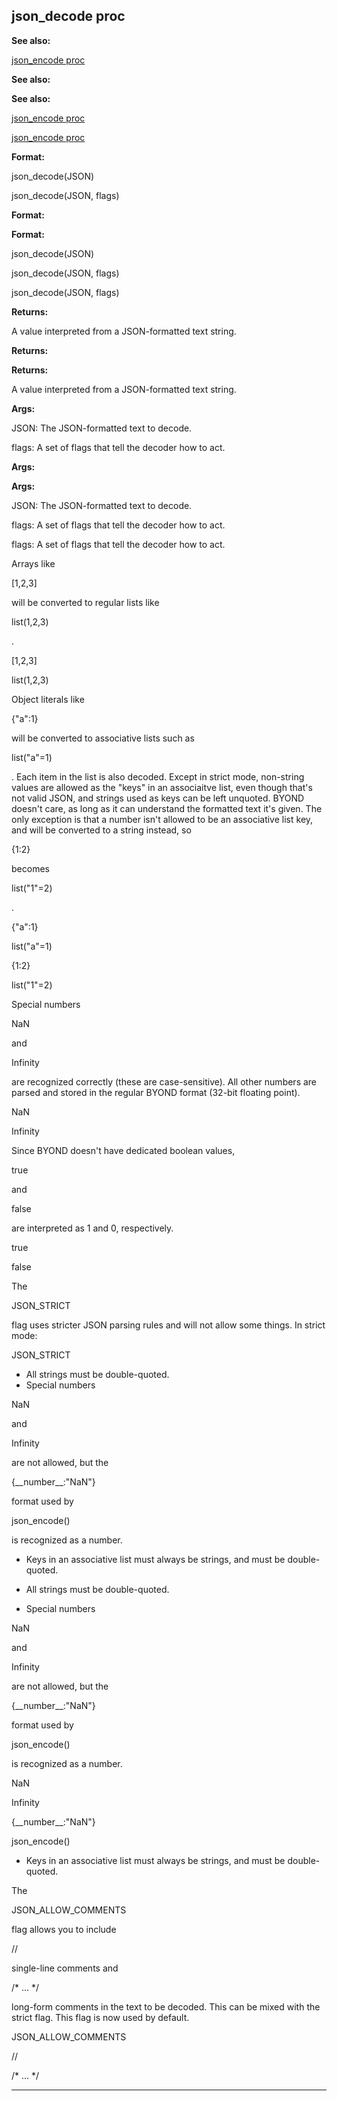 

 json\_decode proc
-------------------




**See also:** 


[json\_encode proc](#/proc/json_encode) 



**See also:** 

**See also:**

[json\_encode proc](#/proc/json_encode) 

[json\_encode proc](#/proc/json_encode)


**Format:** 


 json\_decode(JSON)
 
 json\_decode(JSON, flags)
 



**Format:** 

**Format:**

 json\_decode(JSON)
 
 json\_decode(JSON, flags)
 


 json\_decode(JSON, flags)



**Returns:** 


 A value interpreted from a JSON-formatted text string.
 


**Returns:** 

**Returns:**

 A value interpreted from a JSON-formatted text string.



**Args:** 


 JSON: The JSON-formatted text to decode.
 
 flags: A set of flags that tell the decoder how to act.
 



**Args:** 

**Args:**

 JSON: The JSON-formatted text to decode.
 
 flags: A set of flags that tell the decoder how to act.
 


 flags: A set of flags that tell the decoder how to act.


 Arrays like
 
 [1,2,3]
 
 will be converted to regular lists like
 
 list(1,2,3)
 
 .




 [1,2,3]


 list(1,2,3)


 Object literals like
 
 {"a":1}
 
 will be converted to associative
lists such as
 
 list("a"=1)
 
 . Each item in the list is also decoded.
Except in strict mode, non-string values are allowed as the "keys" in an
associaitve list, even though that's not valid JSON, and strings used as keys
can be left unquoted. BYOND doesn't care, as long as it can understand the
formatted text it's given. The only exception is that a number isn't allowed
to be an associative list key, and will be converted to a string instead, so
 
 {1:2}
 
 becomes
 
 list("1"=2)
 
 .




 {"a":1}


 list("a"=1)


 {1:2}


 list("1"=2)


 Special numbers
 
 NaN
 
 and
 
 Infinity
 
 are recognized correctly
(these are case-sensitive). All other numbers are parsed and stored in the
regular BYOND format (32-bit floating point).




 NaN


 Infinity


 Since BYOND doesn't have dedicated boolean values,
 
 true
 
 and
 
 false
 
 are interpreted as 1 and 0, respectively.




 true


 false


 The
 
 JSON\_STRICT
 
 flag uses stricter JSON parsing rules and will
not allow some things. In strict mode:




 JSON\_STRICT

* All strings must be double-quoted.
* Special numbers
 
 NaN
 
 and
 
 Infinity
 
 are not allowed, but
 the
 
 {\_\_number\_\_:"NaN"}
 
 format used by
 
 json\_encode()
 
 is
 recognized as a number.
* Keys in an associative list must always be strings, and must be
 double-quoted.


- All strings must be double-quoted.

- Special numbers
 
 NaN
 
 and
 
 Infinity
 
 are not allowed, but
 the
 
 {\_\_number\_\_:"NaN"}
 
 format used by
 
 json\_encode()
 
 is
 recognized as a number.


 NaN


 Infinity


 {\_\_number\_\_:"NaN"}


 json\_encode()

- Keys in an associative list must always be strings, and must be
 double-quoted.


 The
 
 JSON\_ALLOW\_COMMENTS
 
 flag allows you to include
 
 //
 
 single-line comments and
 
 /\* ... \*/
 
 long-form comments in the text to
be decoded. This can be mixed with the strict flag. This flag is now used by
default.




 JSON\_ALLOW\_COMMENTS


 //


 /\* ... \*/



---


